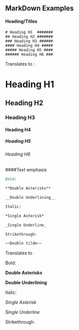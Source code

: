 
MarkDown Examples
----------------


#### Heading/Titles 
```
# Heading H1  #######
## Heading H2 #######
### Heading H3 ######
#### Heading H4 #####
##### Heading H5 ####
###### Heading H6 ###
```

Translates to :

# Heading H1  #######
## Heading H2 #######
### Heading H3 ######
#### Heading H4 #####
##### Heading H5 ####
###### Heading H6 ###

####Text emphasis


``` Markdown
Bold:

**Double Asterisks**

__Double Underlining__

Italic:

*Single Asterisk* 

_Single Underline_

Strikethrough:

~~Double tilde~~
```
Translates to 

Bold:

**Double Asterisks**

__Double Underlining__

Italic:

*Single Asterisk* 

_Single Underline_

Strikethrough:



